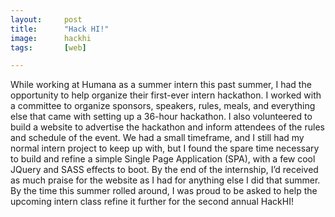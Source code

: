 ```yaml
---
layout:		post
title:		"Hack HI!"
image:		hackhi
tags:		[web]

---
```

While working at Humana as a summer intern this past summer, I had the opportunity to help organize their first-ever intern hackathon. I worked with a committee to organize sponsors, speakers, rules, meals, and everything else that came with setting up a 36-hour hackathon. I also volunteered to build a website to advertise the hackathon and inform attendees of the rules and schedule of the event. We had a small timeframe, and I still had my normal intern project to keep up with, but I found the spare time necessary to build and refine a simple Single Page Application (SPA), with a few cool JQuery and SASS effects to boot. By the end of the internship, I’d received as much praise for the website as I had for anything else I did that summer. By the time this summer rolled around, I was proud to be asked to help the upcoming intern class refine it further for the second annual HackHI!